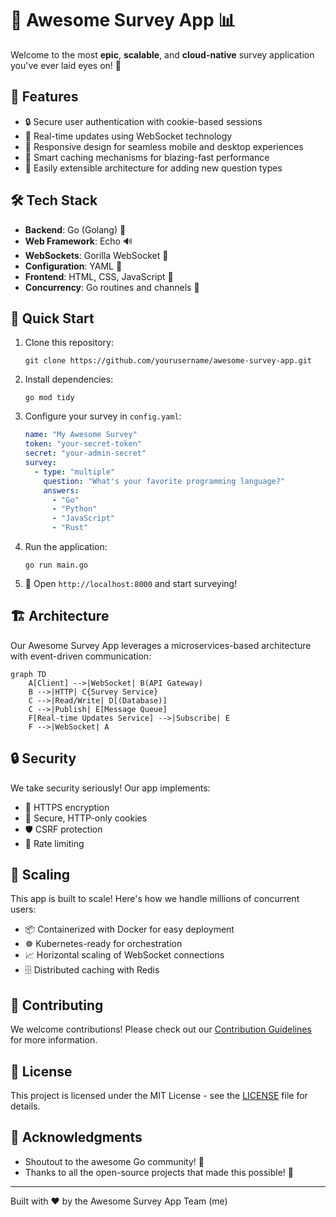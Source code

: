 # 🚀 Awesome Survey App 📊

Welcome to the most **epic**, **scalable**, and **cloud-native** survey application you've ever laid eyes on! 🎉

## 🌟 Features

- 🔒 Secure user authentication with cookie-based sessions
- 🔄 Real-time updates using WebSocket technology
- 📱 Responsive design for seamless mobile and desktop experiences
- 🧠 Smart caching mechanisms for blazing-fast performance
- 🔌 Easily extensible architecture for adding new question types

## 🛠️ Tech Stack

- **Backend**: Go (Golang) 🐹
- **Web Framework**: Echo 🔊
- **WebSockets**: Gorilla WebSocket 🦍
- **Configuration**: YAML 📄
- **Frontend**: HTML, CSS, JavaScript 🎨
- **Concurrency**: Go routines and channels 🔀

## 🚀 Quick Start

1. Clone this repository:
   ```
   git clone https://github.com/yourusername/awesome-survey-app.git
   ```

2. Install dependencies:
   ```
   go mod tidy
   ```

3. Configure your survey in `config.yaml`:
   ```yaml
   name: "My Awesome Survey"
   token: "your-secret-token"
   secret: "your-admin-secret"
   survey:
     - type: "multiple"
       question: "What's your favorite programming language?"
       answers:
         - "Go"
         - "Python"
         - "JavaScript"
         - "Rust"
   ```

4. Run the application:
   ```
   go run main.go
   ```

5. 🎉 Open `http://localhost:8000` and start surveying!

## 🏗️ Architecture

Our Awesome Survey App leverages a microservices-based architecture with event-driven communication:

```mermaid
graph TD
    A[Client] -->|WebSocket| B(API Gateway)
    B -->|HTTP| C{Survey Service}
    C -->|Read/Write| D[(Database)]
    C -->|Publish| E[Message Queue]
    F[Real-time Updates Service] -->|Subscribe| E
    F -->|WebSocket| A
```

## 🔒 Security

We take security seriously! Our app implements:

- 🔐 HTTPS encryption
- 🍪 Secure, HTTP-only cookies
- 🛡️ CSRF protection
- 🔑 Rate limiting

## 🚀 Scaling

This app is built to scale! Here's how we handle millions of concurrent users:

- 📦 Containerized with Docker for easy deployment
- ☸️ Kubernetes-ready for orchestration
- 📈 Horizontal scaling of WebSocket connections
- 🗄️ Distributed caching with Redis

## 🤝 Contributing

We welcome contributions! Please check out our [Contribution Guidelines](CONTRIBUTING.md) for more information.

## 📜 License

This project is licensed under the MIT License - see the [LICENSE](LICENSE) file for details.

## 🙌 Acknowledgments

- Shoutout to the awesome Go community! 🐹
- Thanks to all the open-source projects that made this possible! 🌟

---

Built with ❤️ by the Awesome Survey App Team (me)